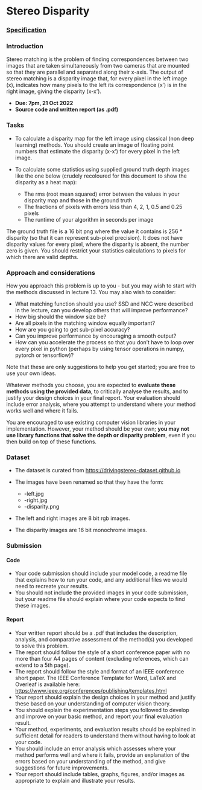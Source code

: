 # Stereo Disparity

### [Specification](resources/final-spec.pdf)



### Introduction

Stereo matching is the problem of finding correspondences between two images that are taken simultaneously from two cameras that are mounted so that they are parallel and separated along their x-axis. The output of stereo matching is a disparity image that, for every pixel in the left image (x), indicates how many pixels to the left its correspondence (x’) is in the right image, giving the disparity (x-x’).

* **Due: 7pm, 21 Oct 2022**
* **Source code and written report (as .pdf)**



### Tasks

* To calculate a disparity map for the left image using classical (non deep learning) methods. You should create an image of floating point numbers that estimate the disparity (x-x’) for every pixel in the left image.

* To calculate some statistics using supplied ground truth depth images like the one below (crudely recoloured for this document to show the disparity as a heat map):
  * The rms (root mean squared) error between the values in your disparity map and those in the ground truth
  * The fractions of pixels with errors less than 4, 2, 1, 0.5 and 0.25 pixels
  * The runtime of your algorithm in seconds per image

The ground truth file is a 16 bit png where the value it contains is 256 * disparity (so that it can represent sub-pixel precision). It does not have disparity values for every pixel, where the disparity is absent, the number zero is given. You should restrict your statistics calculations to pixels for which there are valid depths.



### Approach and considerations

How you approach this problem is up to you - but you may wish to start with the methods discussed in lecture 13. You may also wish to consider:

* What matching function should you use? SSD and NCC were described in the lecture, can you develop others that will improve performance?
* How big should the window size be?
* Are all pixels in the matching window equally important?
* How are you going to get sub-pixel accuracy?
* Can you improve performance by encouraging a smooth output?
* How can you accelerate the process so that you don’t have to loop over every pixel in python (perhaps by using tensor operations in numpy, pytorch or tensorflow)?

Note that these are only suggestions to help you get started; you are free to use your own ideas.

Whatever methods you choose, you are expected to **evaluate these methods using the provided data**, to critically analyse the results, and to justify your design choices in your final report. Your evaluation should include error analysis, where you attempt to understand where your method works well and where it fails.

You are encouraged to use existing computer vision libraries in your implementation. However, your method should be your own; **you may not use library functions that solve the depth or disparity problem**, even if you then build on top of these functions.



### Dataset

* The dataset is curated from https://drivingstereo-dataset.github.io

* The images have been renamed so that they have the form:
  * <something>-left.jpg
  * <something>-right.jpg
  * <something>-disparity.png
* The left and right images are 8 bit rgb images. 
* The disparity images are 16 bit monochrome images.



### Submission

#### Code

* Your code submission should include your model code, a readme file that explains how to run your code, and any additional files we would need to recreate your results.
* You should not include the provided images in your code submission, but your readme file should explain where your code expects to find these images.

#### Report

* Your written report should be a .pdf that includes the description, analysis, and comparative assessment of the method(s) you developed to solve this problem.
* The report should follow the style of a short conference paper with no more than four A4 pages of content (excluding references, which can extend to a 5th page).
* The report should follow the style and format of an IEEE conference short paper. The IEEE Conference Template for Word, LaTeX and Overleaf is available here: https://www.ieee.org/conferences/publishing/templates.html
* Your report should explain the design choices in your method and justify these based on your understanding of computer vision theory.
* You should explain the experimentation steps you followed to develop and improve on your basic method, and report your final evaluation result.
* Your method, experiments, and evaluation results should be explained in sufficient detail for readers to understand them without having to look at your code.
* You should include an error analysis which assesses where your method performs well and where it fails, provide an explanation of the errors based on your understanding of the method, and give suggestions for future improvements.
* Your report should include tables, graphs, figures, and/or images as appropriate to explain and illustrate your results.





